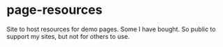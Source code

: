 # page-resources
Site to host resources for demo pages. Some I have bought. So public to support my sites, but not for others to use.
